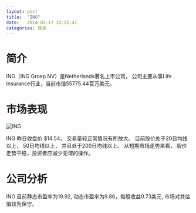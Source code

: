 ```yaml
---
layout: post
title:  "ING"
date:   2014-02-17 12:21:41
categories: 观点
---
```


# 简介
ING（ING Groep NV）是Netherlands著名上市公司，
公司主要从事Life Insurance行业，当前市值55775.44百万美元。

# 市场表现

![ING](http://finviz.com/chart.ashx?t=ING&ty=c&ta=1&p=d&s=l)

ING 昨日收盘价 $14.54，
交易量较正常情况有所放大。
目前股价处于20日均线以上，
50日均线以上，
并且处于200日均线以上。
从短期市场走势来看，
股价走势平稳，投资者应减少无谓的操作。

# 公司分析
ING 目前静态市盈率为19.92, 动态市盈率为9.86，每股收益0.73美元,
市场对其估值较为保守。
